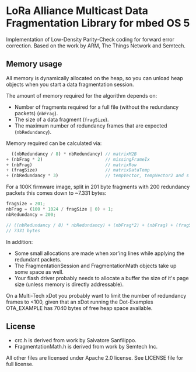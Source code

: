 # LoRa Alliance Multicast Data Fragmentation Library for mbed OS 5

Implementation of Low-Density Parity-Check coding for forward error correction. Based on the work by ARM, The Things Network and Semtech.

## Memory usage

All memory is dynamically allocated on the heap, so you can unload heap objects when you start a data fragmentation session.

The amount of memory required for the algorithm depends on:

* Number of fragments required for a full file (without the redundancy packets) (`nbFrag`).
* The size of a data fragment (`fragSize`).
* The maximum number of redundancy frames that are expected (`nbRedundancy`).

Memory required can be calculated via:

```js
  ((nbRedundancy / 8) * nbRedundancy) // matrixM2B
+ (nbFrag * 2)                        // missingFrameIx
+ (nbFrag)                            // matrixRow
+ (fragSize)                          // matrixDataTemp
+ (nbRedundancy * 3)                  // tempVector, tempVector2 and s
```

For a 100K firmware image, split in 201 byte fragments with 200 redundancy packets this comes down to ~7.331 bytes:

```js
fragSize = 201;
nbFrag = (100 * 1024 / fragSize | 0) + 1;
nbRedundancy = 200;

// ((nbRedundancy / 8) * nbRedundancy) + (nbFrag*2) + (nbFrag) + (fragSize) + (nbRedundancy * 3)
// 7331 bytes
```

In addition:

* Some small allocations are made when xor'ing lines while applying the redundant packets.
* The FragmentationSession and FragmentationMath objects take up some space as well.
* Your flash driver probably needs to allocate a buffer the size of it's page size (unless memory is directly addressable).

On a Multi-Tech xDot you probably want to limit the number of redundancy frames to <100, given that an xDot running the Dot-Examples OTA_EXAMPLE has 7040 bytes of free heap space available.

## License

* crc.h is derived from work by Salvatore Sanfilippo.
* FragmentationMath.h is derived from work by Semtech Inc.

All other files are licensed under Apache 2.0 license. See LICENSE file for full license.
